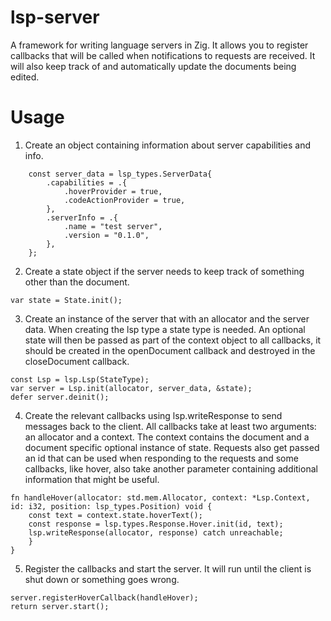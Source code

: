 # lsp-server
A framework for writing language servers in Zig. It allows you to
register callbacks that will be called when notifications to
requests are received. It will also keep track of and automatically
update the documents being edited.

# Usage
1. Create an object containing information about server capabilities and info.
```zig
    const server_data = lsp_types.ServerData{
        .capabilities = .{
            .hoverProvider = true,
            .codeActionProvider = true,
        },
        .serverInfo = .{
            .name = "test server",
            .version = "0.1.0",
        },
    };
```
2. Create a state object if the server needs to keep track of something other than the document.
```zig
var state = State.init();
```
3. Create an instance of the server that with an allocator and the server data. When creating the lsp type a state type is needed. An optional state will then be passed as part of the context object to all callbacks, it should be created in the openDocument callback and destroyed in the closeDocument callback.
```zig
const Lsp = lsp.Lsp(StateType);
var server = Lsp.init(allocator, server_data, &state);
defer server.deinit();
```
4. Create the relevant callbacks using lsp.writeResponse to send messages back to the client. All callbacks take at least two arguments: an allocator and a context. The context contains the document and a document specific optional instance of state. Requests also get passed an id that can be used when responding to the requests and some callbacks, like hover, also take another parameter containing additional information that might be useful.
```zig
fn handleHover(allocator: std.mem.Allocator, context: *Lsp.Context, id: i32, position: lsp_types.Position) void {
    const text = context.state.hoverText();
    const response = lsp.types.Response.Hover.init(id, text);
    lsp.writeResponse(allocator, response) catch unreachable;
    }
}
```
5. Register the callbacks and start the server. It will run until the client is shut down or something goes wrong.
```zig
server.registerHoverCallback(handleHover);
return server.start();
```
